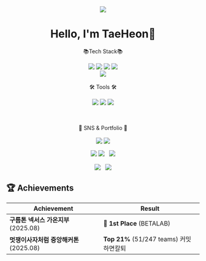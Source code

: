 
<!--
**KTH1007/KTH1007** is a ✨ _special_ ✨ repository because its `README.md` (this file) appears on your GitHub profile.

Here are some ideas to get you started:

- 🔭 I’m currently working on ...
- 🌱 I’m currently learning ...
- 👯 I’m looking to collaborate on ...
- 🤔 I’m looking for help with ...
- 💬 Ask me about ...
- 📫 How to reach me: ...
- 😄 Pronouns: ...
- ⚡ Fun fact: ...
-->
<div align="center">
  <img src="https://capsule-render.vercel.app/api?type=Rounded&color=auto&height=250&section=header&text=WELCOME&fontSize=80">
</div>

<div align=center><h1>Hello, I'm TaeHeon👋</h1></div>

<div align="center">
 📚Tech Stack📚<br><br>
 <img src="https://img.shields.io/badge/Java-007396?style=flat-square&logo=Java&logoColor=white" />
<img src="https://img.shields.io/badge/HTML5-E34F26?style=flat-square&logo=HTML5&logoColor=white" />
<img src="https://img.shields.io/badge/CSS3-1572B6?style=flat-square&logo=CSS3&logoColor=white" />
<img src="https://img.shields.io/badge/Spring Boot-6DB33F?style=flat-square&logo=springboot&logoColor=white"><br>
<img src="https://img.shields.io/badge/MySQL-4479A1?style=flat-square&logo=mysql&logoColor=white">
 <br><br>
 🛠 Tools 🛠<br><br>
 <img src="https://img.shields.io/badge/GitHub-181717?style=flat-square&logo=github&logoColor=white">
<img src="https://img.shields.io/badge/IntelliJ IDEA-000000?style=flat-square&logo=intellijidea&logoColor=white">	
 <img src="https://img.shields.io/badge/Eclipse IDE-2C2255?style=flat-square&logo=eclipseide&logoColor=white">
 
 <br><br>
 🎨 SNS & Portfolio 🎨<br><br>
<a href="https://velog.io/@kth1007"><img src="https://img.shields.io/badge/Velog-20C997?style=flat-square&logo=velog&logoColor=white&link=https://velog.io/@kth1007"/></a>
 <a href="mailto:rlaxogjs2684@gmail.com"><img src="https://img.shields.io/badge/rlaxogjs2684@gmail.com-EA4335?style=flat-square&logo=gmail&logoColor=white&link=mailto:rlaxogjs2684@gmail.com"/></a>
</div>

<div align=center>
  <img src="http://mazassumnida.wtf/api/v2/generate_badge?boj=rlaxogjs5656&https://solved.ac/rlaxogjs5656"/>
  <img src="(http://mazassumnida.wtf/api/v2/generate_badge?boj=rlaxogjs5656&https://solved.ac/rlaxogjs5656/">  &nbsp;
  <img src="http://mazandi.herokuapp.com/api?handle=rlaxogjs5656&theme=warm"/>
  <br><br>
  <img src="https://github-readme-stats.vercel.app/api?username=KTH1007&show_icons=true">  &nbsp;
  <img src="https://github-readme-stats.vercel.app/api/top-langs/?username=KTH1007&layout=compact">
</div>

## 🏆 Achievements
| Achievement | Result |
|---|---|
| **구름톤 넥서스 가온지부** (2025.08) | 🥇 **1st Place** (BETALAB) |
| **멋쟁이사자처럼 중앙해커톤** (2025.08) | **Top 21%** (51/247 teams) 커밋하면칼퇴 |
